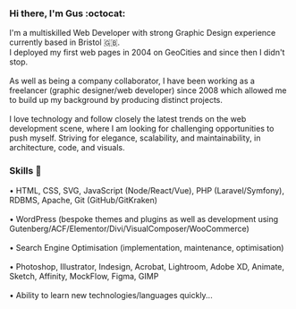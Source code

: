 ### Hi there, I'm Gus :octocat:<br>
I'm a multiskilled Web Developer with strong Graphic Design experience currently based in Bristol :uk:. 
<br />
I deployed my first web pages in 2004 on GeoCities and since then I didn't stop.
<br /><br />
As well as being a company collaborator, I have been working as a freelancer (graphic designer/web developer) since 2008 which allowed me to build up my background by producing distinct projects.
<br /><br />
I love technology and follow closely the latest trends on the web development scene, where I am looking for challenging opportunities to push myself.
Striving for elegance, scalability, and maintainability, in architecture, code, and visuals.
<br />
### Skills 🔧<br />
• HTML, CSS, SVG, JavaScript (Node/React/Vue), PHP (Laravel/Symfony), RDBMS, Apache, Git (GitHub/GitKraken)<br /><br />
• WordPress (bespoke themes and plugins as well as development using Gutenberg/ACF/Elementor/Divi/VisualComposer/WooCommerce)<br /><br />
• Search Engine Optimisation (implementation, maintenance, optimisation)<br /><br />
• Photoshop, Illustrator, Indesign, Acrobat, Lightroom, Adobe XD, Animate, Sketch, Affinity, MockFlow, Figma, GIMP<br /><br />
• Ability to learn new technologies/languages quickly...
<!--
**joaogustavo/gus** is a ✨ _special_ ✨ repository because its `README.md` (this file) appears on your GitHub profile.

Here are some ideas to get you started:

- 🔭 I’m currently working on ...
- 🌱 I’m currently learning ...
- 👯 I’m looking to collaborate on ...
- 🤔 I’m looking for help with ...
- 💬 Ask me about ...
- 📫 How to reach me: ...
- 😄 Pronouns: ...
- ⚡ Fun fact: ...
-->

